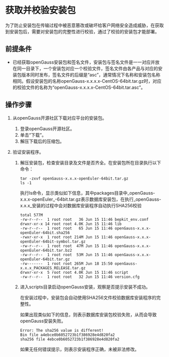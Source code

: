 # 获取并校验安装包<a name="ZH-CN_TOPIC_0251900886"></a>

为了防止安装包在传输过程中被恶意篡改或破坏给客户网络安全造成威胁，在获取到安装包后，需要对安装包的完整性进行校验，通过了校验的安装包才能部署。

## 前提条件<a name="zh-cn_topic_0249784569_zh-cn_topic_0241802590_zh-cn_topic_0085434667_zh-cn_topic_0059782060_section53511076163549"></a>

-   已经获取openGauss安装包和签名文件，安装包与签名文件是一一对应并放在同一目录下，一个安装包对应一个校验文件，签名文件由各产品与对应的安装包版本同时发布，签名文件的后缀是“asc”，通常情况下名称和安装包名称相同。假设安装包的名称openGauss-x.x.x.x-CentOS-64bit.tar.gz时，对应的校验文件的名称为“openGauss-x.x.x.x-CentOS-64bit.tar.asc”。

## 操作步骤<a name="zh-cn_topic_0249784569_zh-cn_topic_0241802590_zh-cn_topic_0085434667_zh-cn_topic_0059782060_section62223956163549"></a>

1.  从openGauss开源社区下载对应平台的安装包。
    1.  登录openGauss开源社区。
    2.  单击“下载”。
    3.  解压下载后的压缩包。

2.  验证安装程序。
    1.  解压安装包，检查安装目录及文件是否齐全。在安装包所在目录执行以下命令：

        ```
        tar -zxvf openGauss-x.x.x-openEuler-64bit.tar.gz
        ls -1
        ```

        执行ls命令，显示类似如下信息，其中packages目录中_openGauss-x.x.x-openEuler_-64bit.tar.gz表示数据库安装包，在执行_openGauss-x.x.x_安装的过程中会对数据库安装程序自动执行SHA256校验

        ```
        total 577M
        -rw-r--r--  1 root root   36 Jun 15 11:46 bepkit_env.conf
        drwxr-xr-x 14 root root 4.0K Jun 15 11:46 lib
        -rw-r--r--  1 root root   65 Jun 15 11:46 openGauss-x.x.x-openEuler-64bit.sha256
        -rwxr-xr-x  1 root root 214M Jun 15 11:46 openGauss-x.x.x-openEuler-64bit-symbol.tar.gz
        -rw-r--r--  1 root root  47M Jun 15 11:46 openGauss-x.x.x-openEuler-64bit.tar.bz2
        -rw-r--r--  1 root root  53M Jun 15 11:46 openGauss-x.x.x-openEuler-64bit.tar.gz
        -rw-------  1 root root 265M Jun 18 15:50 openGauss-x.x.x_PACKAGES_RELEASE.tar.gz
        drwxr-xr-x  5 root root 4.0K Jun 15 11:46 script
        -rw-r--r--  1 root root   32 Jun 15 11:46 version.cfg
        
        ```

    2.  进入scripts目录启动openGauss安装，观察是否提示安装不成功。

        在安装过程中，安装包会自动使用SHA256文件校验数据库安装程序的完整性。

        如果出现类似如下的信息，则表示数据库安装包校验失败，从而会导致openGauss安装失败。

        ```
        Error: The sha256 value is different!
        Bin file a4ebce0b6052723b1f386928e4d820fa2
        sha256 file 4ebce0b6052723b1f386928e4d820fa2
        ```

        如果无任何错误提示，则表示安装程序正确，未被非法修改。




